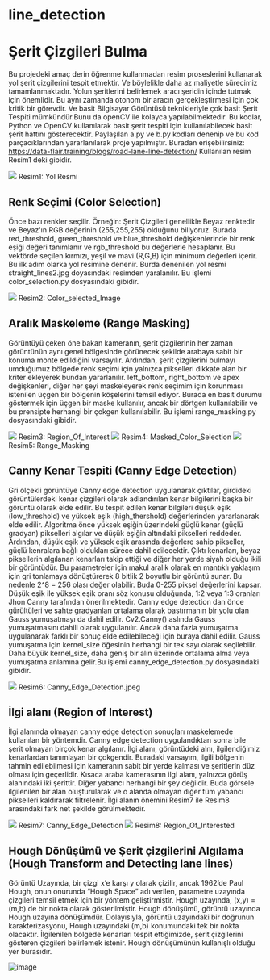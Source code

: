 # line_detection
# Şerit Çizgileri Bulma  
Bu projedeki amaç derin öğrenme kullanmadan resim proseslerini kullanarak yol şerit çizgilerini tespit etmektir. Ve böylelikle daha az maliyetle sürecimiz tamamlanmaktadır.
Yolun şeritlerini belirlemek aracı şeridin içinde tutmak için önemlidir. 
Bu aynı zamanda otonom bir aracın gerçekleştirmesi için çok kritik bir görevdir.
Ve basit Bilgisayar Görüntüsü teknikleriyle çok basit Şerit Tespiti mümkündür.Bunu da openCV ile kolayca yapılabilmektedir. 
Bu kodlar, Python ve OpenCV kullanılarak basit şerit tespiti için kullanılabilecek basit şerit hattını gösterecektir.
Paylaşılan a.py ve b.py kodları denenip ve bu kod parçacıklarından yararlanılarak proje yapılmıştır. 
Buradan erişebilirsiniz: https://data-flair.training/blogs/road-lane-line-detection/
Kullanılan resim Resim1 deki gibidir.

<img src="straight_lines2.jpg" width="auto">
           Resim1: Yol Resmi
           


## Renk Seçimi  (Color Selection)
Önce bazı renkler seçilir. Örneğin: Şerit Çizgileri genellikle Beyaz renktedir ve Beyaz'ın RGB değerinin (255,255,255) olduğunu biliyoruz. Burada red_threshold, green_threshold ve blue_threshold değişkenlerinde bir renk eşiği değeri tanımlanır ve rgb_threshold bu değerlerle hesaplanır. Bu vektörde seçilen kırmızı, yeşil ve mavi (R,G,B) için minimum değerleri içerir. Bu ilk adım olarka yol resimine denenir. Burda denenilen yol resmi straight_lines2.jpg doyasındaki resimden yaralanılır. Bu işlemi color_selection.py dosyasındaki gibidir.

<img src="color_selected.png" width="auto">
           Resim2: Color_selected_Image


## Aralık Maskeleme  (Range Masking)
Görüntüyü çeken öne bakan kameranın, şerit çizgilerinin her zaman görüntünün aynı genel bölgesinde görünecek şekilde arabaya sabit bir konuma monte edildiğini varsayılır. Ardından, şerit çizgilerini bulmayı umduğumuz bölgede renk seçimi için yalnızca pikselleri dikkate alan bir kriter ekleyerek bundan yararlanılır. left_bottom, right_bottom ve apex değişkenleri, diğer her şeyi maskeleyerek renk seçimim için korunması istenilen üçgen bir bölgenin köşelerini temsil ediyor. Burada en basit durumu göstermek için üçgen bir maske kullanılır, ancak bir dörtgen kullanılabilir ve bu prensipte herhangi bir çokgen kullanılabilir. Bu işlemi range_masking.py dosyasındaki gibidir.

<img src="RegionOf_Interest.jpeg" width="auto">
           Resim3: Region_Of_Interest


<img src="masked_color_selection.jpeg" width="auto">
           Resim4: Masked_Color_Selection


<img src="range_masking.jpeg" width="auto">
           Resim5: Range_Masking           





## Canny Kenar Tespiti (Canny Edge Detection)
Gri ölçekli görüntüye Canny edge detection uygulanarak çıktılar, girdideki görüntülerdeki kenar çizgileri olarak adlandırılan kenar bilgilerini başka bir görüntü olarak elde edilir. Bu tespit edilen kenar bilgileri düşük eşik (low_threshold) ve yüksek eşik (high_thershold) değerlerinden yararlanarak elde edilir. 
 Algoritma önce yüksek eşiğin üzerindeki güçlü kenar (güçlü gradyan) pikselleri algılar ve düşük eşiğin altındaki pikselleri reddeder. Ardından, düşük eşik ve yüksek eşik arasında değerlere sahip pikseller, güçlü kenralara bağlı oldukları sürece dahil edilecektir. Çıktı kenarları, beyaz piksellerin algılanan kenarları takip ettiği ve diğer her yerde siyah olduğu ikili bir görüntüdür.
Bu parametreler için makul aralık olarak en mantıklı yaklaşım için gri tonlamaya dönüştürerek 8 bitlik 2 boyutlu bir görüntü sunar. Bu nedenle 2^8 = 256 olası değer olabilir. Buda 0-255 piksel değerlerini kapsar.
Düşük eşik ile yüksek eşik oranı söz konusu olduğunda, 1:2 veya 1:3 oranları Jhon Canny tarafından önerilmektedir. 
Canny edge detection dan önce gürültüleri ve sahte gradyanları ortalama olarak bastırmanın bir yolu olan Gauss yumuşatmayı da dahil edilir. Cv2.Canny() aslında Gauss yumuşatmasını dahili olarak uygulanılır. Ancak daha fazla yumuşatma uygulanarak farklı bir sonuç elde edilebileceği için buraya dahil edilir. 
Gauss yumuşatma için kernel_size öğesinin herhangi bir tek sayı olarak seçilebilir. Daha büyük kernel_size, daha geniş bir alın üzerinde ortalama alma veya yumuşatma anlamına gelir.Bu işlemi canny_edge_detection.py dosyasındaki gibidir.



<img src="canny_edge_detection.jpeg" width="auto">
           Resim6: Canny_Edge_Detection.jpeg


## İlgi alanı (Region of Interest)
İlgi alanında olmayan canny edge detection sonuçları maskelemede kullanılan bir yöntemdir.
Canny edge detection uygulandıktan sonra bile şerit olmayan birçok kenar algılanır. İlgi alanı, görüntüdeki alnı, ilgilendiğimiz kenarlardan tanımlayan bir çokgendir. 
Buradaki varsayım, ilgili bölgenin tahmin edilebilmesi için kameranın sabit bir yerde kalması ve şeritlerin düz olması için geçerlidir. 
Kısaca araba kamerasının ilgi alanı, yalnızca görüş alanındaki iki şerittir. Diğer yabancı herhangi bir şey değildir. Buda görsele ilgilenilen bir alan oluşturularak ve o alanda olmayan diğer tüm yabancı pikselleri kaldırarak filtrelenir. İlgi alanın önemini Resim7 ile Resim8 arasındaki fark net şekilde görülmektedir. 

<img src="Canny_Edge_Detection.png" width="auto">
           Resim7: Canny_Edge_Detection


<img src="Region_Of_Interested.png" width="auto">
           Resim8: Region_Of_Interested


## Hough Dönüşümü ve Şerit çizgilerini Algılama (Hough Transform and Detecting lane lines)
Görüntü Uzayında, bir çizgi x’e karşı y olarak çizilir, ancak 1962’de Paul Hough, onun onurunda “Hough Space” adı verilen, parametre uzayında çizgileri temsil etmek için bir yöntem geliştirmiştir. Hough uzayında, (x,y) = (m,b) de bir nokta olarak gösterilmiştir. Hough dönüşümü, görüntü uzayında Hough uzayına dönüşümdür. Dolayısıyla, görüntü uzayındaki bir doğrunun karakterizasyonu, Hough uzayındaki (m,b) konumundaki tek bir nokta olacaktır.
İlgilenilen bölgede kenarları tespit ettiğimizde, şerit çizgilerini gösteren çizgileri belirlemek istenir. Hough dönüşümünün kullanışlı olduğu yer burasıdır.

![image](https://github.com/MuhammedIkbalKARADELI/line_detection/assets/87783022/28c78ccd-0328-4c0b-9ebf-93e3966cf583)
